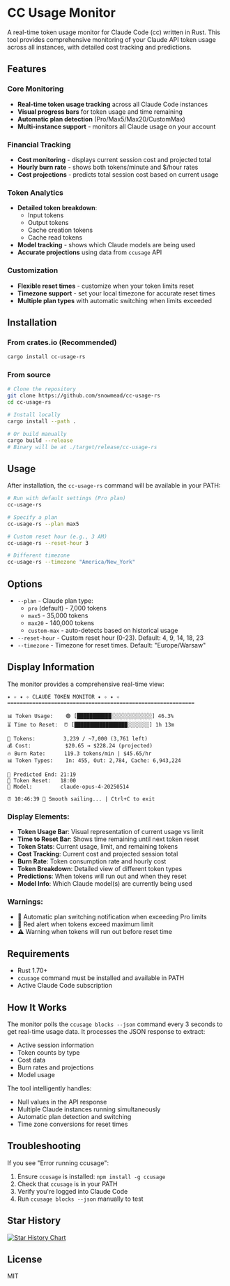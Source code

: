 # CC Usage Monitor

A real-time token usage monitor for Claude Code (cc) written in Rust. This tool provides comprehensive monitoring of your Claude API token usage across all instances, with detailed cost tracking and predictions.

## Features

### Core Monitoring

- **Real-time token usage tracking** across all Claude Code instances
- **Visual progress bars** for token usage and time remaining
- **Automatic plan detection** (Pro/Max5/Max20/CustomMax)
- **Multi-instance support** - monitors all Claude usage on your account

### Financial Tracking

- **Cost monitoring** - displays current session cost and projected total
- **Hourly burn rate** - shows both tokens/minute and $/hour rates
- **Cost projections** - predicts total session cost based on current usage

### Token Analytics

- **Detailed token breakdown**:
  - Input tokens
  - Output tokens
  - Cache creation tokens
  - Cache read tokens
- **Model tracking** - shows which Claude models are being used
- **Accurate projections** using data from `ccusage` API

### Customization

- **Flexible reset times** - customize when your token limits reset
- **Timezone support** - set your local timezone for accurate reset times
- **Multiple plan types** with automatic switching when limits exceeded

## Installation

### From crates.io (Recommended)

```bash
cargo install cc-usage-rs
```

### From source

```bash
# Clone the repository
git clone https://github.com/snowmead/cc-usage-rs
cd cc-usage-rs

# Install locally
cargo install --path .

# Or build manually
cargo build --release
# Binary will be at ./target/release/cc-usage-rs
```

## Usage

After installation, the `cc-usage-rs` command will be available in your PATH:

```bash
# Run with default settings (Pro plan)
cc-usage-rs

# Specify a plan
cc-usage-rs --plan max5

# Custom reset hour (e.g., 3 AM)
cc-usage-rs --reset-hour 3

# Different timezone
cc-usage-rs --timezone "America/New_York"
```

## Options

- `--plan` - Claude plan type:
  - `pro` (default) - 7,000 tokens
  - `max5` - 35,000 tokens
  - `max20` - 140,000 tokens
  - `custom-max` - auto-detects based on historical usage
- `--reset-hour` - Custom reset hour (0-23). Default: 4, 9, 14, 18, 23
- `--timezone` - Timezone for reset times. Default: "Europe/Warsaw"

## Display Information

The monitor provides a comprehensive real-time view:

```
✦ ✧ ✦ ✧ CLAUDE TOKEN MONITOR ✦ ✧ ✦ ✧
============================================================

📊 Token Usage:    🟢 [███████████░░░░░░░░░░░░░] 46.3%
⏳ Time to Reset:  ⏰ [█████████████████░░░░░░░] 1h 13m

🎯 Tokens:         3,239 / ~7,000 (3,761 left)
💰 Cost:           $20.65 → $228.24 (projected)
🔥 Burn Rate:      119.3 tokens/min | $45.65/hr
📊 Token Types:    In: 455, Out: 2,784, Cache: 6,943,224

🏁 Predicted End: 21:19
🔄 Token Reset:   18:00
🤖 Model:         claude-opus-4-20250514

⏰ 10:46:39 📝 Smooth sailing... | Ctrl+C to exit
```

### Display Elements:

- **Token Usage Bar**: Visual representation of current usage vs limit
- **Time to Reset Bar**: Shows time remaining until next token reset
- **Token Stats**: Current usage, limit, and remaining tokens
- **Cost Tracking**: Current cost and projected session total
- **Burn Rate**: Token consumption rate and hourly cost
- **Token Breakdown**: Detailed view of different token types
- **Predictions**: When tokens will run out and when they reset
- **Model Info**: Which Claude model(s) are currently being used

### Warnings:

- 🔄 Automatic plan switching notification when exceeding Pro limits
- 🚨 Red alert when tokens exceed maximum limit
- ⚠️ Warning when tokens will run out before reset time

## Requirements

- Rust 1.70+
- `ccusage` command must be installed and available in PATH
- Active Claude Code subscription

## How It Works

The monitor polls the `ccusage blocks --json` command every 3 seconds to get real-time usage data. It processes the JSON response to extract:

- Active session information
- Token counts by type
- Cost data
- Burn rates and projections
- Model usage

The tool intelligently handles:

- Null values in the API response
- Multiple Claude instances running simultaneously
- Automatic plan detection and switching
- Time zone conversions for reset times

## Troubleshooting

If you see "Error running ccusage":

1. Ensure `ccusage` is installed: `npm install -g ccusage`
2. Check that `ccusage` is in your PATH
3. Verify you're logged into Claude Code
4. Run `ccusage blocks --json` manually to test

## Star History

<a href="https://www.star-history.com/#ryoppippi/ccusage&Date">
    <picture>
        <source media="(prefers-color-scheme: dark)" srcset="https://api.star-history.com/svg?repos=snowmead/claude-code-usage&type=Date&theme=dark" />
        <source media="(prefers-color-scheme: light)" srcset="https://api.star-history.com/svg?repos=snowmead/claude-code-usage&type=Date" />
        <img alt="Star History Chart" src="https://api.star-history.com/svg?repos=snowmead/claude-code-usage&type=Date" />
    </picture>
</a>

## License

MIT
